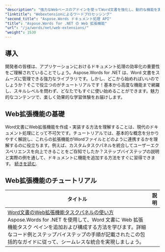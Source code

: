 ```yaml
---
"description": "強力なWebベースのアドインを使ってWord文書を強化し、動的な機能を実現する方法を学びましょう。初心者でも経験豊富な開発者でも、どなたでもご利用いただけます。"
"linktitle": "Webextensionによるワードプロセッシング"
"second_title": "Aspose.Words ドキュメント処理 API"
"title": "Aspose.Words for .NET の Web 拡張機能"
"url": "/ja/words/net/web-extensions/"
"weight": 1530
---
```


## 導入

開発者の皆様は、アプリケーションにおけるドキュメント処理の効率化の重要性をご理解されていることでしょう。Aspose.Words for .NET は、Word 文書をスムーズに管理できる強力なライブラリです。しかし、どこから始めればいいのでしょうか？そこで役立つのがチュートリアルです！基本から高度な機能まで網羅し、スキルレベルを問わず、どなたでもすぐに使い始めることができます。魅力的なコンテンツで、楽しく効果的な学習体験をお届けします。

## Web拡張機能の基礎

Word文書にWeb拡張機能を作成・実装する方法を理解することは、現代のドキュメント処理にとって不可欠です。チュートリアルでは、基本的な概念を分かりやすく解説し、これらの拡張機能がWordファイルとどのように連携するかを理解するのに役立ちます。例えば、カスタムタスクパネルを統合してユーザーエクスペリエンスを向上できることをご存知でしたか？ステップバイステップの説明と実際の例を通して、ドキュメントに機能を追加する方法をすぐに習得できます。 [続きを読む](./mastering-web-extension-task-panes/).

## Web拡張機能のチュートリアル
| タイトル | 説明 |
| --- | --- |
| [Word文書のWeb拡張機能タスクパネルの使い方](./mastering-web-extension-task-panes/) Aspose.Words for .NET を使用して、Word 文書に Web 拡張機能タスク ペインを追加および構成する方法を学びます。詳細なコード例とステップバイステップの手順が記載されたこの包括的なガイドに従って、シームレスな統合を実現しましょう。|